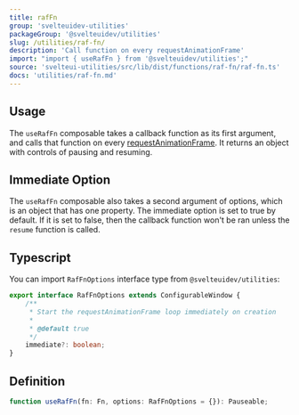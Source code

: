 ```yaml
---
title: rafFn
group: 'svelteuidev-utilities'
packageGroup: '@svelteuidev/utilities'
slug: /utilities/raf-fn/
description: 'Call function on every requestAnimationFrame'
import: "import { useRafFn } from '@svelteuidev/utilities';"
source: 'svelteui-utilities/src/lib/dist/functions/raf-fn/raf-fn.ts'
docs: 'utilities/raf-fn.md'
---
```


<script lang='ts'>
    import { ComposableDemos, Demo } from "@svelteuidev/demos";
    import { Heading } from 'components'
</script>

<Heading />

## Usage

The `useRafFn` composable takes a callback function as its first argument, and calls that function on every [requestAnimationFrame](https://developer.mozilla.org/en-US/docs/Web/API/window/requestAnimationFrame). It returns an object with controls of pausing and resuming.

<Demo demo={ComposableDemos.useRafFnDemo.usage} />

## Immediate Option

The `useRafFn` composable also takes a second argument of options, which is an object that has one property. The immediate option is set to true by default. If it is set to false, then the callback function won't be ran unless the `resume` function is called.

<Demo demo={ComposableDemos.useRafFnDemo.options} />

## Typescript

You can import `RafFnOptions` interface type from `@svelteuidev/utilities`:

```ts
export interface RafFnOptions extends ConfigurableWindow {
	/**
	 * Start the requestAnimationFrame loop immediately on creation
	 *
	 * @default true
	 */
	immediate?: boolean;
}
```

## Definition

```ts
function useRafFn(fn: Fn, options: RafFnOptions = {}): Pauseable;
```
